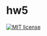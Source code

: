 # hw5

[![MIT license](https://img.shields.io/badge/license-MIT-blue.svg)](https://github.com/Scuuter/fp-homework/blob/master/hw5/LICENSE)
